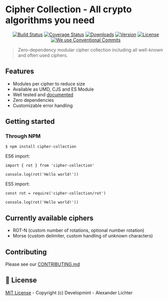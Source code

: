 # Cipher Collection - All crypto algorithms you need

<p align="center">
  <a href="https://travis-ci.org/Developmint/cipher-collection"><img src="https://img.shields.io/travis/Developmint/cipher-collection/master.svg" alt="Build Status"></a>
  <a href="https://codecov.io/gh/Developmint/cipher-collection"><img src="https://img.shields.io/codecov/c/github/Developmint/cipher-collection/master.svg" alt="Coverage Status"></a>
  <a href="https://www.npmjs.com/package/cipher-collection"><img src="https://img.shields.io/npm/dm/cipher-collection.svg" alt="Downloads"></a>
  <a href="https://www.npmjs.com/package/cipher-collection"><img src="https://img.shields.io/npm/v/cipher-collection.svg" alt="Version"></a>
  <a href="https://www.npmjs.com/package/cipher-collection"><img src="https://img.shields.io/npm/l/cipher-collection.svg" alt="License"></a>
  <a href="https://conventionalcommits.org"><img src="https://img.shields.io/badge/Conventional%20Commits-1.0.0-yellow.svg" alt="We use Conventional Commits"></a>
</p>

> Zero-dependency modular cipher collection including all well-known and often used ciphers.

## Features

- Modules per cipher to reduce size
- Available as UMD, CJS and ES Module
- Well tested and [documented](./docs/index.md)
- Zero dependencies
- Customizable error handling

## Getting started


### Through NPM
```
$ npm install cipher-collection
```

ES6 import:

```
import { rot } from 'cipher-collection'

console.log(rot('Hello world!'))
```
ES5 import:

```
const rot = require('cipher-collection/rot')

console.log(rot('Hello world!'))
```


## Currently available ciphers

- ROT-N (custom number of rotations, optional number rotation)
- Morse (custom delimiter, custom handling of unknown characters)


## Contributing

Please see our [CONTRIBUTING.md](./CONTRIBUTING.md)


## 📑 License

[MIT License](./LICENSE) - Copyright (c) Developmint - Alexander Lichter

